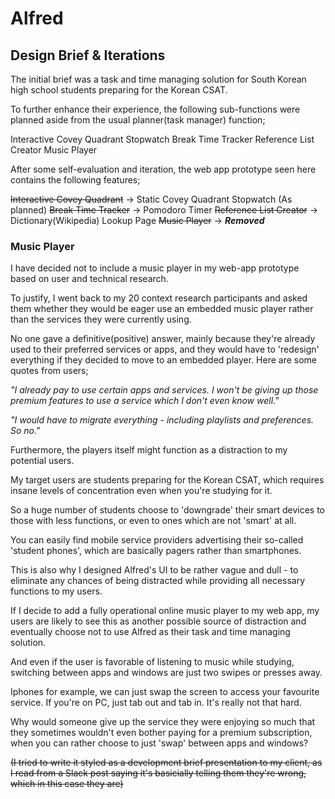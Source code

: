 # Alfred

## Design Brief & Iterations

The initial brief was a task and time managing solution for South Korean high school students preparing for the Korean CSAT.

To further enhance their experience, the following sub-functions were planned aside from the usual planner(task manager) function;

Interactive Covey Quadrant
Stopwatch
Break Time Tracker
Reference List Creator
Music Player

After some self-evaluation and iteration, the web app prototype seen here contains the following features;

~~Interactive Covey Quadrant~~ -> Static Covey Quadrant
Stopwatch (As planned)
~~Break Time Tracker~~ -> Pomodoro Timer
~~Reference List Creator~~ -> Dictionary(Wikipedia) Lookup Page
~~Music Player~~ -> ***Removed***



### Music Player 

I have decided not to include a music player in my web-app prototype based on user and technical research.

To justify, I went back to my 20 context research participants and asked them whether they would be eager use an embedded music player rather than the services they were currently using.

No one gave a definitive(positive) answer, mainly because they're already used to their preferred services or apps, and they would have to 'redesign' everything if they decided to move to an embedded player. Here are some quotes from users;


*"I already pay to use certain apps and services. I won't be giving up those premium features to use a service which I don't even know well."*

*"I would have to migrate everything - including playlists and preferences. So no."*


Furthermore, the players itself might function as a distraction to my potential users.

My target users are students preparing for the Korean CSAT, which requires insane levels of concentration even when you're studying for it. 

So a huge number of students choose to 'downgrade' their smart devices to those with less functions, or even to ones which are not 'smart' at all. 

You can easily find mobile service providers advertising their so-called 'student phones', which are basically pagers rather than smartphones. 

This is also why I designed Alfred's UI to be rather vague and dull - to eliminate any chances of being distracted while providing all necessary functions to my users. 

If I decide to add a fully operational online music player to my web app, my users are likely to see this as another possible source of distraction and eventually choose not to use Alfred as their task and time managing solution.


And even if the user is favorable of listening to music while studying, switching between apps and windows are just two swipes or presses away. 

Iphones for example, we can just swap the screen to access your favourite service. If you're on PC, just tab out and tab in. It's really not that hard.

Why would someone give up the service they were enjoying so much that they sometimes wouldn't even bother paying for a premium subscription, when you can rather choose to just 'swap' between apps and windows?


~~(I tried to write it styled as a development brief presentation to my client, as I read from a Slack post saying it's basicially telling them they're wrong, which in this case they are)~~